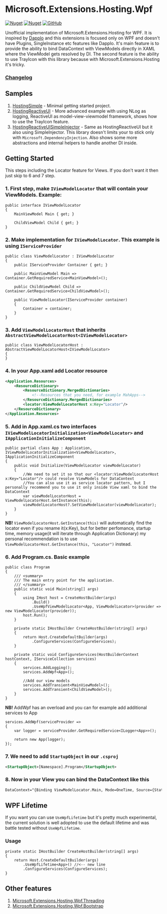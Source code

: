 # Microsoft.Extensions.Hosting.Wpf
[![Nuget](https://img.shields.io/nuget/v/Extensions.Hosting.Wpf?color=ff4081&logo=nuget)](https://www.nuget.org/packages/Extensions.Hosting.Wpf/)
[![Nuget](https://img.shields.io/nuget/dt/Extensions.Hosting.Wpf?color=ff4081&label=nuget%20downloads&logo=nuget)](https://www.nuget.org/packages/Extensions.Hosting.Wpf/)
[![GitHub](https://img.shields.io/github/license/ScarletKuro/Microsoft.Extensions.Hosting.Wpf?color=594ae2&logo=github)](https://github.com/ScarletKuro/Microsoft.Extensions.Hosting.Wpf/blob/main/LICENSE)

Unofficial implementation of Microsoft.Extensions.Hosting for WPF. It is inspired by [Dapplo](https://github.com/dapplo/Dapplo.Microsoft.Extensions.Hosting) and this extensions is focused only on WPF and doesn't have Plugins, SingleInstance etc features like Dapplo. It's main feature is to provide the ability to bind DataContext with ViewModels directly in XAML where the ViewModel gets resolved by DI. The second feature is the ability to use TrayIcon with this library because with Microsoft.Extensions.Hosting it's tricky.

### [Changelog](https://github.com/ScarletKuro/Microsoft.Extensions.Hosting.Wpf/blob/main/CHANGELOG.md)

## Samples
1. [HostingSimple](https://github.com/ScarletKuro/Microsoft.Extensions.Hosting.Wpf/tree/main/samples/HostingSimple) - Minimal getting started project.
2. [HostingReactiveUI](https://github.com/ScarletKuro/Microsoft.Extensions.Hosting.Wpf/tree/main/samples/HostingReactiveUI) - More advanced example with using NLog as logging, ReactiveUI as model-view-viewmodel framework, shows how to use the TrayIcon feature.
3. [HostingReactiveUISimpleInjector](https://github.com/ScarletKuro/Microsoft.Extensions.Hosting.Wpf/tree/main/samples/HostingReactiveUISimpleInjector) - Same as HostingReactiveUI but it also using SimpleInjector. This library doesn't limits your to stick only with `Microsoft.DependencyInjection`. Also shows some more abstractions and internal helpers to handle another DI inside.

## Getting Started
This steps including the Locator feature for Views. If you don't want it then just skip to 6 and 7 step.
### 1. First step, make `IViewModelLocator` that will contain your ViewModels. Example:
```CSharp
public interface IViewModelLocator
{
    MainViewModel Main { get; }

    ChildViewModel Child { get; }
}
```
### 2. Make implementation for `IViewModelLocator`. This example is using `IServiceProvider`
```CSharp
public class ViewModelLocator : IViewModelLocator
{
    public IServiceProvider Container { get; }

    public MainViewModel Main => Container.GetRequiredService<MainViewModel>();

    public ChildViewModel Child => Container.GetRequiredService<ChildViewModel>();

    public ViewModelLocator(IServiceProvider container)
    {
        Container = container;
    }
}
```
### 3. Add `ViewModelLocatorHost` that inherits `AbstractViewModelLocatorHost<IViewModelLocator>`
```CSharp
public class ViewModelLocatorHost : AbstractViewModelLocatorHost<IViewModelLocator>
{
}
```
### 4. In your App.xaml add Locator resource
```XML
<Application.Resources>
    <ResourceDictionary>
        <ResourceDictionary.MergedDictionaries>
            <!--Resources that you need, for example MahApps-->
        </ResourceDictionary.MergedDictionaries>
        <locator:ViewModelLocatorHost x:Key="Locator"/>
    </ResourceDictionary>
</Application.Resources>
```
### 5. Add in App.xaml.cs two interfaces `IViewModelLocatorInitialization<ViewModelLocator>` and `IApplicationInitializeComponent`
```CSharp
public partial class App : Application, IViewModelLocatorInitialization<ViewModelLocator>, IApplicationInitializeComponent
{
    public void Initialize(ViewModelLocator viewModelLocator)
    {
        //We need to set it so that our <locator:ViewModelLocatorHost x:Key="Locator"/> could resolve ViewModels for DataContext
        //You can also use it as service locator pattern, but I personally recommend you to use it only inside View xaml to bind the DataContext
        var viewModelLocatorHost = ViewModelLocatorHost.GetInstance(this);
        viewModelLocatorHost?.SetViewModelLocator(viewModelLocator);
    }
}
```
**NB!** `ViewModelLocatorHost.GetInstance(this)` will automatically find the locator even if you rename it(x:Key), but for better perfomance, startup time, memory usage(it will iterate through Application Dictionary) my personal recommendation is to use `ViewModelLocatorHost.GetInstance(this, "Locator")` instead.
### 6. Add Program.cs. Basic example
```CSharp
public class Program
{
	/// <summary>
	/// The main entry point for the application.
	/// </summary>
	public static void Main(string[] args)
	{
		using IHost host = CreateHostBuilder(args)
			.Build()
			.UseWpfViewModelLocator<App, ViewModelLocator>(provider => new ViewModelLocator(provider));
		host.Run();
	}

	private static IHostBuilder CreateHostBuilder(string[] args)
	{
		return Host.CreateDefaultBuilder(args)
			.ConfigureServices(ConfigureServices);
	}

	private static void ConfigureServices(HostBuilderContext hostContext, IServiceCollection services)
	{
		services.AddLogging();
		services.AddWpf<App>();

		//Add our view models
		services.AddTransient<MainViewModel>();
		services.AddTransient<ChildViewModel>();
	}
}
```
**NB!** AddWpf has an overload and you can for example add additional services to App
```CSharp
services.AddWpf(serviceProvider =>
{
	var logger = serviceProvider.GetRequiredService<ILogger<App>>();

	return new App(logger);
});
```
### 7. We need to add `StartupObject` in our `.csproj`
```Xml
<StartupObject>[Namespace].Program</StartupObject>
```
### 8. Now in your View you can bind the DataContext like this
```Xml
DataContext="{Binding ViewModelLocator.Main, Mode=OneTime, Source={StaticResource Locator}}"
```

## WPF Lifetime
If you want you can use `UseWpfLifetime` but it's pretty much experimental, the current solution is well adopted to use the default lifetime and was battle tested without `UseWpfLifetime`.
### Usage
```CSharp
private static IHostBuilder CreateHostBuilder(string[] args)
{
	return Host.CreateDefaultBuilder(args)
		.UseWpfLifetime<App>() //<-- new line
		.ConfigureServices(ConfigureServices);
}
```


## Other features
1. [Microsoft.Extensions.Hosting.Wpf.Threading](https://github.com/ScarletKuro/Microsoft.Extensions.Hosting.Wpf/blob/main/docs/Threading.md)
2. [Microsoft.Extensions.Hosting.Wpf.Bootstrap](https://github.com/ScarletKuro/Microsoft.Extensions.Hosting.Wpf/blob/main/docs/Bootstrap.md)

